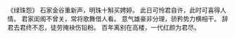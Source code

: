 《绿珠怨》
石家金谷重新声，明珠十斛买娉婷。
此日可怜君自许，此时可喜得人情。
君家闺阁不曾关，常将歌舞借人看。
意气雄豪非分理，骄矜势力横相干。
辞君去君终不忍，徒劳掩袂伤铅粉。
百年离别在高楼，一代红颜为君尽。



